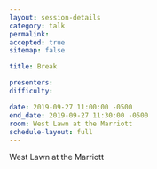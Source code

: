 ```yaml
---
layout: session-details
category: talk
permalink:
accepted: true
sitemap: false

title: Break

presenters:
difficulty:

date: 2019-09-27 11:00:00 -0500
end_date: 2019-09-27 11:30:00 -0500
room: West Lawn at the Marriott
schedule-layout: full
---
```

West Lawn at the Marriott
